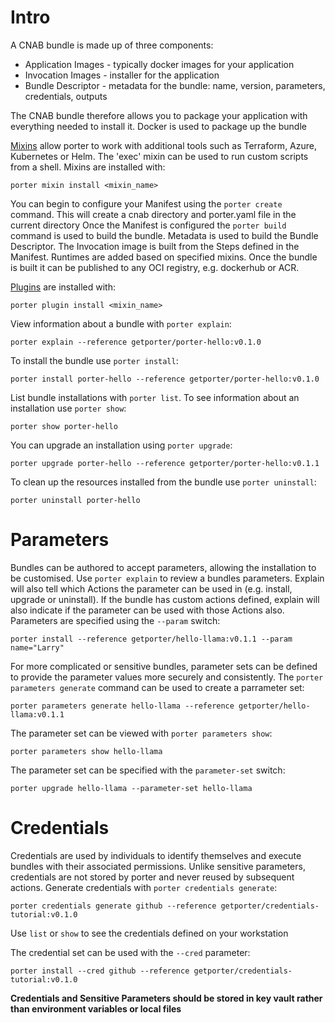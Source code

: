 # Intro
A CNAB bundle is made up of three components:

- Application Images - typically docker images for your application
- Invocation Images - installer for the application
- Bundle Descriptor - metadata for the bundle: name, version, parameters, credentials, outputs

The CNAB bundle therefore allows you to package your application with everything needed to install it.
Docker is used to package up the bundle

[Mixins](https://cdn.porter.sh/mixins/atom.xml) allow porter to work with additional tools such as Terraform, Azure, Kubernetes or Helm. The 'exec' mixin can be used to run custom scripts from a shell. Mixins are installed with:

`porter mixin install <mixin_name>`

You can begin to configure your Manifest using the `porter create` command. This will create a cnab directory and porter.yaml file in the current directory
Once the Manifest is configured the `porter build` command is used to build the bundle. Metadata is used to build the Bundle Descriptor. The Invocation image is built from the Steps defined in the Manifest. Runtimes are added based on 
specified mixins. Once the bundle is built it can be published to any OCI registry, 
e.g. dockerhub or ACR. 

[Plugins](https://cdn.porter.sh/plugins/atom.xml) are installed with:

`porter plugin install <mixin_name>`


View information about a bundle with `porter explain`:

`porter explain --reference getporter/porter-hello:v0.1.0`


To install the bundle use `porter install`:

`porter install porter-hello --reference getporter/porter-hello:v0.1.0`


List bundle installations with `porter list`. To see information
about an installation use `porter show`:

`porter show porter-hello`


You can upgrade an installation using `porter upgrade`:

`porter upgrade porter-hello --reference getporter/porter-hello:v0.1.1`


To clean up the resources installed from the bundle use `porter uninstall`:

`porter uninstall porter-hello`


# Parameters
Bundles can be authored to accept parameters, allowing the installation to 
be customised. Use `porter explain` to review a bundles parameters. 
Explain will also tell which Actions the parameter can be used in (e.g. install, 
upgrade or uninstall). If the bundle has custom actions defined, explain will 
also indicate if the parameter can be used with those Actions also.
Parameters are specified using the `--param` switch:

`porter install --reference getporter/hello-llama:v0.1.1 --param name="Larry"`

For more complicated or sensitive bundles, parameter sets can be defined to 
provide the parameter values more securely and consistently. The 
`porter parameters generate` command can be used to create a 
parrameter set:

`porter parameters generate hello-llama --reference getporter/hello-llama:v0.1.1`

The parameter set can be viewed with `porter parameters show`:

`porter parameters show hello-llama`

The parameter set can be specified with the `parameter-set` switch:

`porter upgrade hello-llama --parameter-set hello-llama`


# Credentials
Credentials are used by individuals to identify themselves and execute 
bundles with their associated permissions. Unlike sensitive parameters, credentials
are not stored by porter and never reused by subsequent actions. Generate 
credentials with `porter credentials generate`:

`porter credentials generate github --reference getporter/credentials-tutorial:v0.1.0`

Use `list` or `show` to see the credentials defined on 
your workstation

The credential set can be used with the `--cred` parameter:

`porter install --cred github --reference getporter/credentials-tutorial:v0.1.0`

**Credentials and Sensitive Parameters should be stored in key vault 
rather than environment variables or local files**
